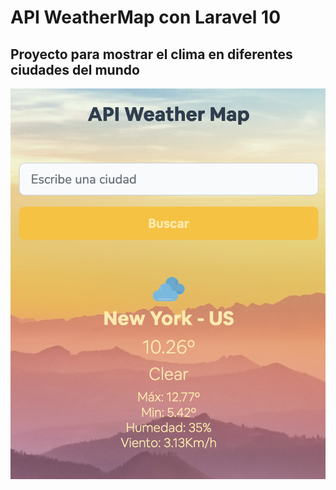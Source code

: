 # API WeatherMap con Laravel 10

## Proyecto para mostrar el clima en diferentes ciudades del mundo

![captura](https://raw.githubusercontent.com/gsanchez1687/weathermap/main/public/captura/Captura1.png)